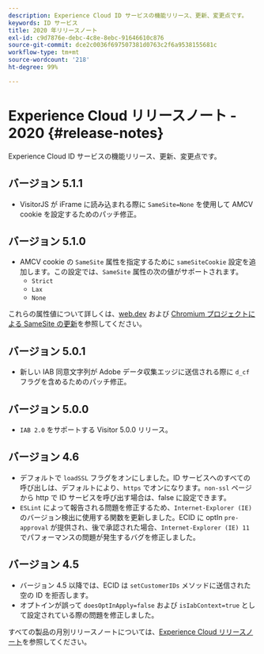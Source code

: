 ```yaml
---
description: Experience Cloud ID サービスの機能リリース、更新、変更点です。
keywords: ID サービス
title: 2020 年リリースノート
exl-id: c9d7876e-debc-4c8e-8ebc-91646610c876
source-git-commit: dce2c0036f697507381d0763c2f6a9538155681c
workflow-type: tm+mt
source-wordcount: '218'
ht-degree: 99%

---
```


# Experience Cloud リリースノート - 2020 {#release-notes}

Experience Cloud ID サービスの機能リリース、更新、変更点です。

## バージョン 5.1.1

* VisitorJS が iFrame に読み込まれる際に `SameSite=None` を使用して AMCV cookie を設定するためのパッチ修正。

## バージョン 5.1.0

* AMCV cookie の `SameSite` 属性を指定するために `sameSiteCookie` 設定を追加します。この設定では、`SameSite` 属性の次の値がサポートされます。
   * `Strict`
   * `Lax`
   * `None`

これらの属性値について詳しくは、[web.dev](https://web.dev/samesite-cookies-explained/) および [Chromium プロジェクトによる SameSite の更新](https://www.chromium.org/updates/same-site/)を参照してください。

## バージョン 5.0.1

* 新しい IAB 同意文字列が Adobe データ収集エッジに送信される際に `d_cf` フラグを含めるためのパッチ修正。

## バージョン 5.0.0

* `IAB 2.0` をサポートする Visitor 5.0.0 リリース。

## バージョン 4.6

* デフォルトで `loadSSL` フラグをオンにしました。ID サービスへのすべての呼び出しは、デフォルトにより、`https` でオンになります。`non-ssl` ページから http で ID サービスを呼び出す場合は、false に設定できます。
* `ESLint` によって報告される問題を修正するため、`Internet-Explorer (IE)` のバージョン検出に使用する関数を更新しました。ECID に optIn `pre-approval` が提供され、後で承認された場合、`Internet-Explorer (IE) 11` でパフォーマンスの問題が発生するバグを修正しました。

## バージョン 4.5

* バージョン 4.5 以降では、ECID は `setCustomerIDs` メソッドに送信された空の ID を拒否します。
* オプトインが誤って `doesOptInApply=false` および `isIabContext=true` として設定されている際の問題を修正しました。

すべての製品の月別リリースノートについては、[Experience Cloud リリースノート](https://experienceleague.adobe.com/docs/release-notes/experience-cloud/current.html?lang=ja)を参照してください。
